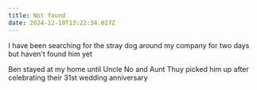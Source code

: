 ```yaml
---
title: Not found
date: 2024-12-10T13:22:34.617Z
---
```


I have been searching for the stray dog around my company for two days but haven't found him yet

Ben stayed at my home until Uncle No and Aunt Thuy picked him up after celebrating their 31st wedding anniversary
